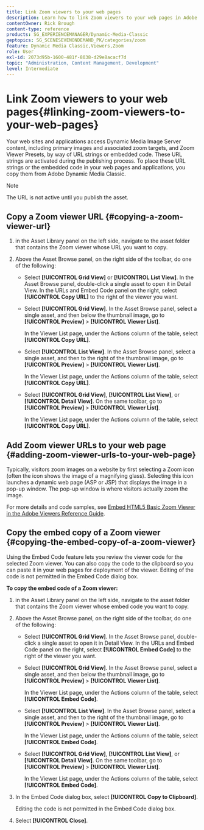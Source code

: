 ```yaml
---
title: Link Zoom viewers to your web pages
description: Learn how to link Zoom viewers to your web pages in Adobe Dynamic Media Classic.
contentOwner: Rick Brough
content-type: reference
products: SG_EXPERIENCEMANAGER/Dynamic-Media-Classic
geptopics: SG_SCENESEVENONDEMAND_PK/categories/zoom
feature: Dynamic Media Classic,Viewers,Zoom
role: User
exl-id: 2073d95b-1600-481f-8038-d29e8acacf7d
topic: "Administration, Content Management, Development"
level: Intermediate
---
```

# Link Zoom viewers to your web pages{#linking-zoom-viewers-to-your-web-pages}

Your web sites and applications access Dynamic Media Image Server content, including primary images and associated zoom targets, and Zoom Viewer Presets, by way of URL strings or embedded code. These URL strings are activated during the publishing process. To place these URL strings or the embedded code in your web pages and applications, you copy them from Adobe Dynamic Media Classic.

>[!NOTE]
>
>The URL is not active until you publish the asset.

## Copy a Zoom viewer URL {#copying-a-zoom-viewer-url}

1. in the Asset Library panel on the left side, navigate to the asset folder that contains the Zoom viewer whose URL you want to copy.
1. Above the Asset Browse panel, on the right side of the toolbar, do one of the following:

    * Select **[!UICONTROL Grid View]** or **[!UICONTROL List View]**. In the Asset Browse panel, double-click a single asset to open it in Detail View. In the URLs and Embed Code panel on the right, select **[!UICONTROL Copy URL]** to the right of the viewer you want.
    * Select **[!UICONTROL Grid View]**. In the Asset Browse panel, select a single asset, and then below the thumbnail image, go to **[!UICONTROL Preview]** > **[!UICONTROL Viewer List]**.

      In the Viewer List page, under the Actions column of the table, select **[!UICONTROL Copy URL]**.

    * Select **[!UICONTROL List View]**. In the Asset Browse panel, select a single asset, and then to the right of the thumbnail image, go to **[!UICONTROL Preview]** > **[!UICONTROL Viewer List]**.

      In the Viewer List page, under the Actions column of the table, select **[!UICONTROL Copy URL]**.

    * Select **[!UICONTROL Grid View]**, **[!UICONTROL List View]**, or **[!UICONTROL Detail View]**. On the same toolbar, go to **[!UICONTROL Preview]** > **[!UICONTROL Viewer List]**.

      In the Viewer List page, under the Actions column of the table, select **[!UICONTROL Copy URL]**.

## Add Zoom viewer URLs to your web page {#adding-zoom-viewer-urls-to-your-web-page}

Typically, visitors zoom images on a website by first selecting a Zoom icon (often the icon shows the image of a magnifying glass). Selecting this icon launches a dynamic web page (ASP or JSP) that displays the image in a pop-up window. The pop-up window is where visitors actually zoom the image.

For more details and code samples, see [Embed HTML5 Basic Zoom Viewer in the Adobe Viewers Reference Guide](https://experienceleague.adobe.com/docs/dynamic-media-developer-resources/library/viewers-aem-assets-dmc/basic-zoom/c-html5-20-basic-zoom-viewer-about.html#section-e1c3106f5b3e445d9b95be337c2f94e2).

## Copy the embed copy of a Zoom viewer {#copying-the-embed-copy-of-a-zoom-viewer}

Using the Embed Code feature lets you review the viewer code for the selected Zoom viewer. You can also copy the code to the clipboard so you can paste it in your web pages for deployment of the viewer. Editing of the code is not permitted in the Embed Code dialog box.

**To copy the embed code of a Zoom viewer:**

1. in the Asset Library panel on the left side, navigate to the asset folder that contains the Zoom viewer whose embed code you want to copy.
1. Above the Asset Browse panel, on the right side of the toolbar, do one of the following:

    * Select **[!UICONTROL Grid View]**. In the Asset Browse panel, double-click a single asset to open it in Detail View. In the URLs and Embed Code panel on the right, select **[!UICONTROL Embed Code]** to the right of the viewer you want.
    * Select **[!UICONTROL Grid View]**. In the Asset Browse panel, select a single asset, and then below the thumbnail image, go to **[!UICONTROL Preview]** > **[!UICONTROL Viewer List]**.

      In the Viewer List page, under the Actions column of the table, select **[!UICONTROL Embed Code]**.

    * Select **[!UICONTROL List View]**. In the Asset Browse panel, select a single asset, and then to the right of the thumbnail image, go to **[!UICONTROL Preview]** > **[!UICONTROL Viewer List]**.

      In the Viewer List page, under the Actions column of the table, select **[!UICONTROL Embed Code]**.

    * Select **[!UICONTROL Grid View]**, **[!UICONTROL List View]**, or **[!UICONTROL Detail View]**. On the same toolbar, go to **[!UICONTROL Preview]** > **[!UICONTROL Viewer List]**.

      In the Viewer List page, under the Actions column of the table, select **[!UICONTROL Embed Code]**.

1. In the Embed Code dialog box, select **[!UICONTROL Copy to Clipboard]**.

   Editing the code is not permitted in the Embed Code dialog box.

1. Select **[!UICONTROL Close]**.
